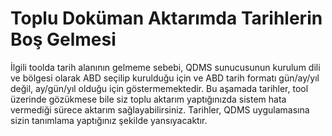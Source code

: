 # Toplu Doküman Aktarımda Tarihlerin Boş Gelmesi

İlgili toolda tarih alanının gelmeme sebebi, QDMS sunucusunun kurulum dili ve bölgesi olarak ABD seçilip kurulduğu için ve ABD tarih formatı gün/ay/yıl değil, ay/gün/yıl olduğu için göstermemektedir. 
Bu aşamada tarihler, tool üzerinde gözükmese bile siz toplu aktarım yaptığınızda sistem hata vermediği sürece aktarım sağlayabilirsiniz.
Tarihler, QDMS uygulamasına sizin tanımlama yaptığınız şekilde yansıyacaktır.

